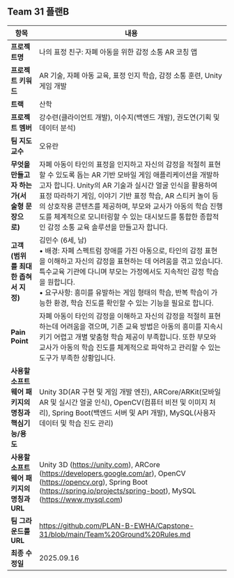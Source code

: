 ## Team 31  플랜B
| 항목 | 내용 |
|------|------|
| **프로젝트명** | 나의 표정 친구: 자폐 아동을 위한 감정 소통 AR 코칭 앱 |
| **프로젝트 키워드** | AR 기술, 자폐 아동 교육, 표정 인지 학습, 감정 소통 훈련, Unity 게임 개발 |
| **트랙** | 산학 |
| **프로젝트 멤버** | 강수련(클라이언트 개발), 이수지(백엔드 개발), 권도연(기획 및 데이터 분석) |
| **팀 지도 교수** | 오유란 |
| **무엇을 만들고자 하는가(서술형 문장으로)** | 자폐 아동이 타인의 표정을 인지하고 자신의 감정을 적절히 표현할 수 있도록 돕는 AR 기반 모바일 게임 애플리케이션을 개발하고자 합니다. Unity의 AR 기술과 실시간 얼굴 인식을 활용하여 표정 따라하기 게임, 이야기 기반 표정 학습, AR 스티커 놀이 등의 상호작용 콘텐츠를 제공하며, 부모와 교사가 아동의 학습 진행도를 체계적으로 모니터링할 수 있는 대시보드를 통합한 종합적인 감정 소통 교육 솔루션을 만들고자 합니다. |
| **고객(범위를 최대한 좁혀서 지정)** | 김민수 (6세, 남)<br>• 배경: 자폐 스펙트럼 장애를 가진 아동으로, 타인의 감정 표현을 이해하고 자신의 감정을 표현하는 데 어려움을 겪고 있습니다. 특수교육 기관에 다니며 부모는 가정에서도 지속적인 감정 학습을 원합니다.<br>• 요구사항: 흥미를 유발하는 게임 형태의 학습, 반복 학습이 가능한 환경, 학습 진도를 확인할 수 있는 기능을 필요로 합니다. |
| **Pain Point** | 자폐 아동이 타인의 감정을 이해하고 자신의 감정을 적절히 표현하는데 어려움을 겪으며, 기존 교육 방법은 아동의 흥미를 지속시키기 어렵고 개별 맞춤형 학습 제공이 부족합니다. 또한 부모와 교사가 아동의 학습 진도를 체계적으로 파악하고 관리할 수 있는 도구가 부족한 상황입니다. |
| **사용할 소프트웨어 패키지의 명칭과 핵심기능/용도** | Unity 3D(AR 구현 및 게임 개발 엔진), ARCore/ARKit(모바일 AR 및 실시간 얼굴 인식), OpenCV(컴퓨터 비전 및 이미지 처리), Spring Boot(백엔드 서버 및 API 개발), MySQL(사용자 데이터 및 학습 진도 관리) |
| **사용할 소프트웨어 패키지의 명칭과 URL** | Unity 3D (https://unity.com), ARCore (https://developers.google.com/ar), OpenCV (https://opencv.org), Spring Boot (https://spring.io/projects/spring-boot), MySQL (https://www.mysql.com) |
| **팀 그라운드룰 URL** | https://github.com/PLAN-B-EWHA/Capstone-31/blob/main/Team%20Ground%20Rules.md |
| **최종 수정일** | 2025.09.16 |
